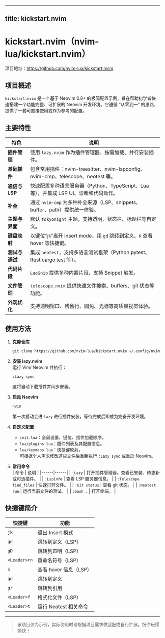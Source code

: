 
---
title: kickstart.nvim
---


# kickstart.nvim（nvim-lua/kickstart.nvim）

项目地址：<https://github.com/nvim-lua/kickstart.nvim>

## 项目概述
`kickstart.nvim` 是一个基于 Neovim 0.8+ 的极简配置示例，旨在帮助初学者快速搭建一个功能完整、可扩展的 Neovim 开发环境。它遵循 “从零到一” 的思路，提供了一套可直接使用或作为参考的配置。

## 主要特性
| 特色 | 说明 |
|------|------|
| **插件管理** | 使用 `lazy.nvim` 作为插件管理器，按需加载、并行安装插件。 |
| **基础插件** | 包含常用插件：nvim-treesitter、nvim-lspconfig、nvim-cmp、telescope、neotest 等。 |
| **通信与 LSP** | 快速配置多种语言服务器（Python、TypeScript、Lua 等），并集成 LSP UI、诊断和代码动作。 |
| **补全** | 通过 `nvim-cmp` 为多种补全来源（LSP、snippets、buffer、path）提供统一体验。 |
| **主题与界面** | 默认 `tokyonight` 主题，支持透明、状态栏、标题栏等自定义。 |
| **键盘映射** | 以键位“jk”离开 insert mode、用 `gd` 跳转到定义、`K` 查看 hover 等快捷键。 |
| **测试与调试** | 集成 `neotest`，支持多语言测试框架（Python pytest、Rust cargo test 等）。 |
| **代码片段** | `LuaSnip` 提供多种内置片段，支持 Snippet 触发。 |
| **文件管理** | `telescope.nvim` 提供快速文件搜索、buffers、git 状态等功能。 |
| **外观优化** | 支持透明窗口、残留行、圆角、光标等高质量视觉体验。 |

## 使用方法

1. **克隆仓库**  
   ```bash
   git clone https://github.com/nvim-lua/kickstart.nvim ~/.config/nvim
   ```

2. **安装 lazy.nvim**  
   运行 Vim/ Neovim 并执行：
   ```vim
   :Lazy sync
   ```
   这将自动下载插件并同步安装。

3. **启动 Neovim**  
   ```bash
   nvim
   ```
   第一次启动会进 `lazy` 进行插件安装，等待完成后即成为完备开发环境。

4. **自定义配置**  
   - `init.lua`：全局设置、键位、插件加载顺序。  
   - `lua/plugins.lua`：插件列表及其配置信息。  
   - `lua/keymaps.lua`：快捷键映射。  
   可根据个人需求修改这些文件后重新执行 `:Lazy sync` 或重启 Neovim。

5. **常用命令**  
   | 命令 | 说明 |
   |------|------|
   | `:Lazy` | 打开插件管理器，查看已安装、待更新或可选插件。 |
   | `:LspInfo` | 查看 LSP 服务器信息。 |
   | `:Telescope find_files` | 快速打开文件。 |
   | `:Git status` | 查看 git 状态。 |
   | `:Neotest run` | 运行当前文件的测试。 |
   | `:bash .` | 打开终端。 |

## 快捷键简介
| 快捷键 | 功能 |
|--------|------|
| `jk`   | 退出 Insert 模式 |
| `gd`   | 跳转到定义（LSP） |
| `gD`   | 跳转到声明（LSP） |
| `<Leader>rn` | 重命名符号（LSP） |
| `K`   | 查看 hover 信息（LSP） |
| `gd`  | 跳转到定义 |
| `gr`  | 跳转到引用 |
| `<Leader>f` | 格式化文件（LSP） |
| `<Leader>t` | 运行 Neotest 相关命令 |

---

> 该项目仅为示例，实际使用时请根据项目需求做适配或自行扩展。祝你玩得愉快！
